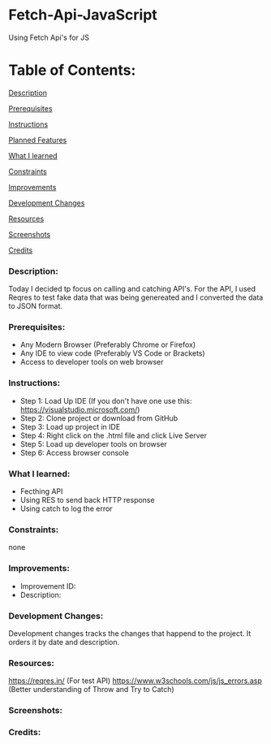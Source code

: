 # Fetch-Api-JavaScript
Using Fetch Api's for JS

# Table of Contents:

[Description](#Description)  
<a name="Description"/>

[Prerequisites](#Prerequisites)  
<a name="Prerequisites"/>

[Instructions](#Instructions)  
<a name="Instructions"/>

[Planned Features](#Planned_Features)  
<a name="Planned_Features"/>

[What I learned](#What_I_Learned)  
<a name="What_I_Learned"/>

[Constraints](#Constraints)  
<a name="Constraints"/>

[Improvements](#Improvements)  
<a name="Improvements"/>

[Development Changes](#Development_Changes)  
<a name="Development_Changes"/>

[Resources](#Resources)  
<a name="Resources"/>

[Screenshots](#Screenshots)
<a name="Screenshots"/>

[Credits](#Credits)  
<a name="Credits"/>
### Description: 
Today I decided tp focus on calling and catching API's. For the API, I used Reqres to test fake data that was being genereated and I converted the data to JSON format.

### Prerequisites:
- Any Modern Browser (Preferably Chrome or Firefox)
- Any IDE to view code (Preferably VS Code or Brackets)
- Access to developer tools on web browser

### Instructions:
- Step 1: Load Up IDE (If you don't have one use this: https://visualstudio.microsoft.com/)
- Step 2: Clone project or download from GitHub
- Step 3: Load up project in IDE
- Step 4: Right click on the .html file and click Live Server
- Step 5: Load up developer tools on browser
- Step 6: Access browser console

### What I learned:
- Fecthing API
- Using RES to send back HTTP response
- Using catch to log the error

### Constraints:
none

### Improvements:
- Improvement ID:
- Description: 

### Development Changes:
Development changes tracks the changes that happend to the project. It orders it by date and description.

### Resources:
https://reqres.in/ (For test API)
https://www.w3schools.com/js/js_errors.asp (Better understanding of Throw and Try to Catch)

### Screenshots:


### Credits:

